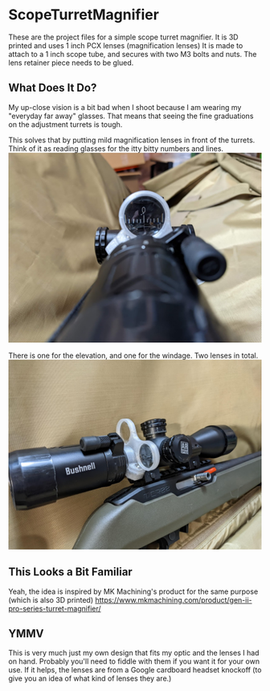 # ScopeTurretMagnifier
These are the project files for a simple scope turret magnifier.  It is 3D printed and uses 1 inch PCX lenses (magnification lenses)
It is made to attach to a 1 inch scope tube, and secures with two M3 bolts and nuts.
The lens retainer piece needs to be glued.

## What Does It Do?
My up-close vision is a bit bad when I shoot because I am wearing my "everyday far away" glasses.  That means that seeing the fine graduations on the adjustment turrets is tough.

This solves that by putting mild magnification lenses in front of the turrets.  Think of it as reading glasses for the itty bitty numbers and lines.
![Turret Magnifier In Use](https://github.com/MovingSymbols/ScopeTurretMagnifier/blob/main/Turret%20Magnifier%20In%20Use%20View.jpg)

There is one for the elevation, and one for the windage. Two lenses in total.
![Turret Magnifiers Side View](https://raw.githubusercontent.com/MovingSymbols/ScopeTurretMagnifier/main/Turret%20Magnifier%20Side%20View%20Installed%20B.jpg)

## This Looks a Bit Familiar
Yeah, the idea is inspired by MK Machining's product for the same purpose (which is also 3D printed) https://www.mkmachining.com/product/gen-ii-pro-series-turret-magnifier/

## YMMV
This is very much just my own design that fits my optic and the lenses I had on hand. Probably you'll need to fiddle with them if you want it for your own use. 
If it helps, the lenses are from a Google cardboard headset knockoff (to give you an idea of what kind of lenses they are.)
